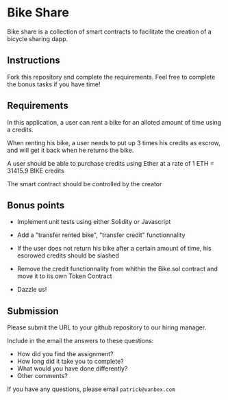 # Bike Share

Bike share is a collection of smart contracts to facilitate the creation of a bicycle sharing dapp.


## Instructions

Fork this repository and complete the requirements. Feel free to complete the bonus tasks if you have time!

## Requirements

In this application, a user can rent a bike for an alloted amount of time using a credits.

When renting his bike, a user needs to put up 3 times his credits as escrow, and will get it back when he returns the bike.

A user should be able to purchase credits using Ether at a rate of 1 ETH = 31415.9 BIKE credits

The smart contract should be controlled by the creator

## Bonus points

- Implement unit tests using either Solidity or Javascript

- Add a "transfer rented bike", "transfer credit" functionnality

- If the user does not return his bike after a certain amount of time, his escrowed credits should be slashed

- Remove the credit functionnality from whithin the Bike.sol contract and move it to its own Token Contract

- Dazzle us!



## Submission

Please submit the URL to your github repository to our hiring manager.

Include in the email the answers to these questions:

- How did you find the assignment?
- How long did it take you to complete?
- What would you have done differently?
- Other comments?


If you have any questions, please email `patrick@vanbex.com`
